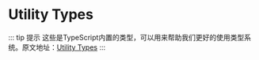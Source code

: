 # Utility Types
::: tip 提示
这些是TypeScript内置的类型，可以用来帮助我们更好的使用类型系统。原文地址：[Utility Types](https://www.typescriptlang.org/docs/handbook/utility-types.html)
:::
